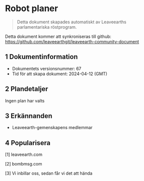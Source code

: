 # Robot planer

>Detta dokument skapades automatiskt av Leaveearths parlamentariska röstprogram.

Detta dokument kommer att synkroniseras till github: https://github.com/leaveearthgit/leaveearth-community-document

## 1 Dokumentinformation

- Dokumentets versionsnummer: 67
- Tid för att skapa dokument: 2024-04-12 (GMT)

## 2 Plandetaljer

Ingen plan har valts

## 3 Erkännanden
* Leaveearth-gemenskapens medlemmar

## 4 Popularisera
[1] leaveearth.com

[2] bombmsg.com

[3] Vi inbillar oss, sedan får vi det att hända
